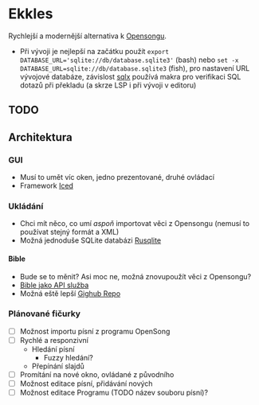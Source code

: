# Ekkles

Rychlejší a modernější alternativa k [Opensongu](https://opensong.org/).

- Při vývoji je nejlepší na začátku použít `export DATABASE_URL='sqlite://db/database.sqlite3'` (bash) nebo `set -x DATABASE_URL=sqlite://db/database.sqlite3` (fish), pro nastavení URL vývojové databáze, závislost [sqlx](https://github.com/launchbadge/sqlx/tree/main?tab=readme-ov-file#compile-time-verification) používá makra pro verifikaci SQL dotazů při překladu (a skrze LSP i při vývoji v editoru)

## TODO

## Architektura

### GUI

- Musí to umět víc oken, jedno prezentované, druhé ovládací
- Framework [Iced](https://iced.rs/)

### Ukládání

- Chci mít něco, co umí *aspoň* importovat věci z Opensongu (nemusí to používat stejný formát a XML)
- Možná jednoduše SQLite databázi [Rusqlite](https://lib.rs/crates/rusqlite)

#### Bible

- Bude se to měnit? Asi moc ne, možná znovupoužít věci z Opensongu?
- [Bible jako API služba](https://bible.helloao.org/docs/guide/downloads.html)
- Možná eště lepší [Gighub Repo](https://github.com/Beblia/Holy-Bible-XML-Format/tree/master#)

### Plánované fičurky

- [ ] Možnost importu písní z programu OpenSong
- [ ] Rychlé a responzivní
  - Hledání písní
    - Fuzzy hledání?
  - Přepínání slajdů
- [ ] Promítání na nové okno, ovládané z původního
- [ ] Možnost editace písní, přidávání nových
- [ ] Možnost editace Programu (TODO název souboru písní)?
